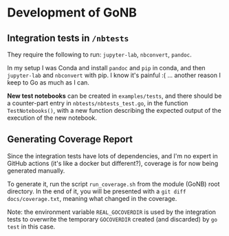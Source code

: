 # Development of GoNB

## Integration tests in `/nbtests`

They require the following to run: `jupyter-lab`, `nbconvert`, `pandoc`.

In my setup I was Conda and install `pandoc` and `pip` in conda, and then `jupyter-lab` and `nbconvert`
with pip. I know it's painful :( ... another reason I keep to Go as much as I can.

**New test notebooks** can be created in `examples/tests`, and there should be a counter-part entry
in `nbtests/nbtests_test.go`, in the function `TestNotebooks()`, with a new function describing the
expected output of the execution of the new notebook.

## Generating Coverage Report

Since the integration tests have lots of dependencies, and I'm no expert in GitHub actions 
(it's like a docker but different?), coverage is for now being generated manually.

To generate it, run the script `run_coverage.sh` from the module (GoNB) root directory.
In the end of it, you will be presented with a `git diff docs/coverage.txt`, meaning
what changed in the coverage.

Note: the environment variable `REAL_GOCOVERDIR` is used by the integration tests to overwrite the
temporary `GOCOVERDIR` created (and discarded) by `go test` in this case.
